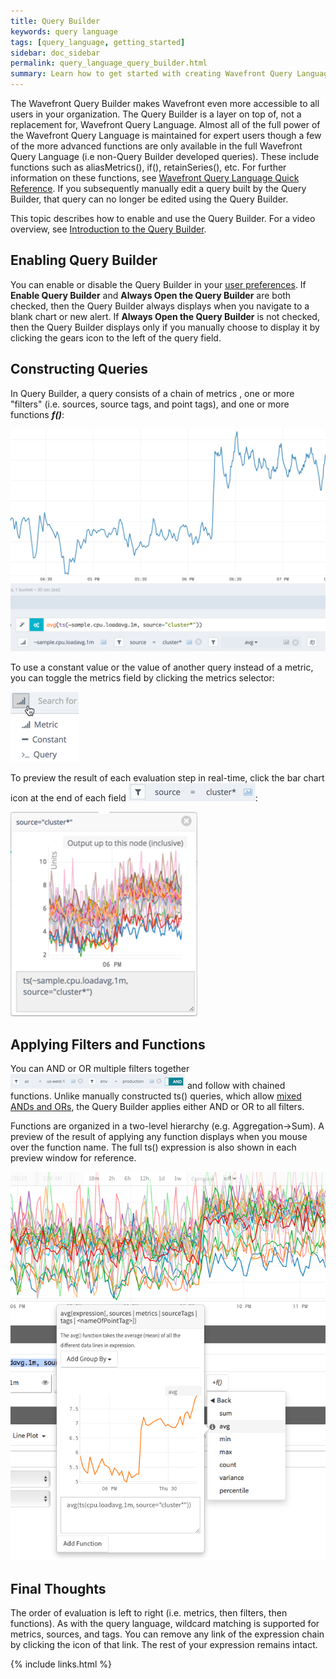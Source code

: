 ```yaml
---
title: Query Builder
keywords: query language
tags: [query_language, getting_started]
sidebar: doc_sidebar
permalink: query_language_query_builder.html
summary: Learn how to get started with creating Wavefront Query Language expressions using Query Builder.
---
```

The Wavefront Query Builder makes Wavefront even more accessible to all users in your organization. The Query Builder is a layer on top of, not a replacement for, Wavefront Query Language. Almost all of the full power of the Wavefront Query Language is maintained for expert users though a few of the more advanced functions are only available in the full Wavefront Query Language (i.e non-Query Builder developed queries). These include functions such as aliasMetrics(), if(), retainSeries(), etc. For further information on these functions, see [Wavefront Query Language Quick Reference](query_language_reference).  If you subsequently manually edit a query built by the Query Builder, that query can no longer be edited using the Query Builder.
 
This topic describes how to enable and use the Query Builder. For a video overview, see [Introduction to the Query Builder](https://wavefront-1.wistia.com/medias/nbsabve6yg).

## Enabling Query Builder

You can enable or disable the Query Builder in your [user preferences](users_prefs_configuring). If **Enable Query Builder** and **Always Open the Query Builder** are both checked, then the Query Builder always displays when you navigate to a blank chart or new alert. If **Always Open the Query Builder** is not checked, then the Query Builder displays only if you manually choose to display it by clicking the gears icon <i class="fa fa-cogs"></i> to the left of the query field.
 
## Constructing Queries

In Query Builder, a query consists of a chain of metrics <i class="fa fa-signal"></i>, one or more "filters" <i class="fa fa-filter"></i> (i.e. sources, source tags, and point tags), and one or more functions _**f()**_: 

![Query builder](images/query_builder.png)

To use a constant value or the value of another query instead of a metric, you can toggle the metrics field by clicking the metrics selector:

![Metric selector](images/metric_selector.png)

To preview the result of each evaluation step in real-time, click the bar chart icon <i class="fa fa-bar-chart"></i> at the end of each field ![field preview](images/qb_field.png#inline):

![Display query](images/display_query.png)

## Applying Filters and Functions

You can AND or OR multiple filters together ![fitler and](images/filter_and.png#inline) and follow with chained functions. Unlike manually constructed ts() queries, which allow [mixed ANDs and ORs](query_language_reference#operators), the Query Builder applies either AND or OR to all filters.

Functions are organized in a two-level hierarchy (e.g. Aggregation->Sum). A preview of the result of applying any function displays when you mouse over the function name. The full ts() expression is also shown in each preview window for reference.

![Functions](images/functions.png)

## Final Thoughts

The order of evaluation is left to right (i.e. metrics, then filters, then functions). As with the query language, wildcard matching is supported for metrics, sources, and tags. You can remove any link of the expression chain by clicking the <i class="fa fa-times-circle"></i> icon of that link. The rest of your expression remains intact.

{% include links.html %}